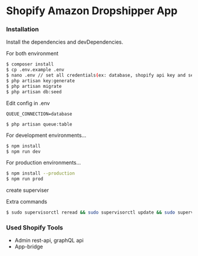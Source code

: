 # Shopify Amazon Dropshipper App

### Installation
Install the dependencies and devDependencies.

For both environment
```sh
$ composer install
$ cp .env.example .env 
$ nano .env // set all credentials(ex: database, shopify api key and secret, mail credentials)
$ php artisan key:generate
$ php artisan migrate
$ php artisan db:seed
```

Edit config in .env

    QUEUE_CONNECTION=database

    $ php artisan queue:table

For development environments...

```sh
$ npm install
$ npm run dev
```
For production environments...

```sh
$ npm install --production
$ npm run prod
```
create superviser

Extra commands

```sh
$ sudo supervisorctl reread && sudo supervisorctl update && sudo supervisorctl restart [superviser-name]
```
### Used Shopify Tools

* Admin rest-api, graphQL api
* App-bridge


